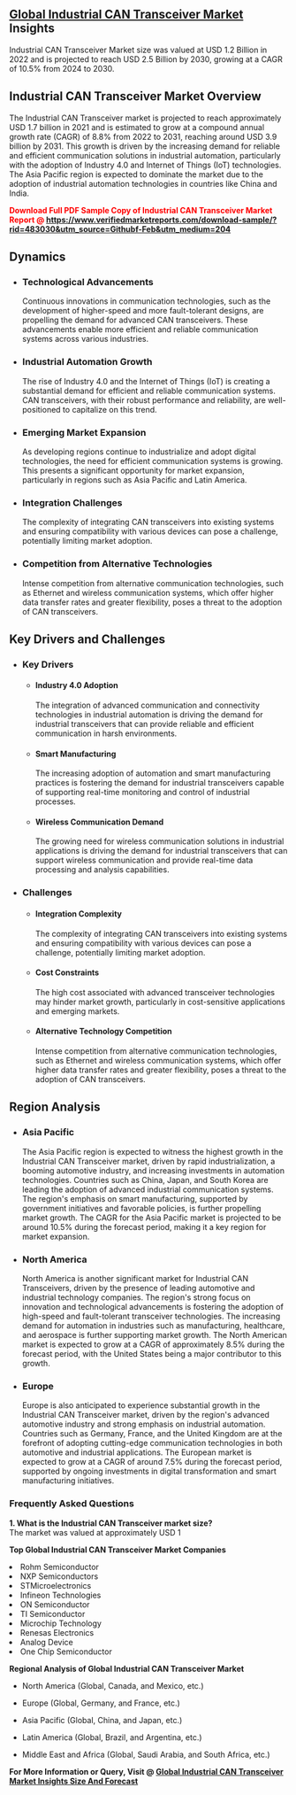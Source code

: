 <h2><a href="https://www.verifiedmarketreports.com/download-sample/?rid=483030&amp;utm_source=Githubf&amp;utm_medium=204" target="_blank">Global Industrial CAN Transceiver Market</a> Insights</h2><p>Industrial CAN Transceiver Market size was valued at USD 1.2 Billion in 2022 and is projected to reach USD 2.5 Billion by 2030, growing at a CAGR of 10.5% from 2024 to 2030.</p><p> <h2>Industrial CAN Transceiver Market Overview</h2> <p>The Industrial CAN Transceiver market is projected to reach approximately USD 1.7 billion in 2021 and is estimated to grow at a compound annual growth rate (CAGR) of 8.8% from 2022 to 2031, reaching around USD 3.9 billion by 2031. This growth is driven by the increasing demand for reliable and efficient communication solutions in industrial automation, particularly with the adoption of Industry 4.0 and Internet of Things (IoT) technologies. The Asia Pacific region is expected to dominate the market due to the adoption of industrial automation technologies in countries like China and India. </p> <p><strong><p><span class=""><span style="color: #ff0000;"><strong>Download Full PDF Sample Copy of Industrial CAN Transceiver Market Report</strong> @ </span><a href="https://www.verifiedmarketreports.com/download-sample/?rid=483030&amp;utm_source=Githubf-Feb&amp;utm_medium=204" target="_blank">https://www.verifiedmarketreports.com/download-sample/?rid=483030&amp;utm_source=Githubf-Feb&amp;utm_medium=204</a></span></p></strong></p> <h2>Dynamics</h2> <ul> <li><h3>Technological Advancements</h3> <p>Continuous innovations in communication technologies, such as the development of higher-speed and more fault-tolerant designs, are propelling the demand for advanced CAN transceivers. These advancements enable more efficient and reliable communication systems across various industries. </p> </li> <li><h3>Industrial Automation Growth</h3> <p>The rise of Industry 4.0 and the Internet of Things (IoT) is creating a substantial demand for efficient and reliable communication systems. CAN transceivers, with their robust performance and reliability, are well-positioned to capitalize on this trend. </p> </li> <li><h3>Emerging Market Expansion</h3> <p>As developing regions continue to industrialize and adopt digital technologies, the need for efficient communication systems is growing. This presents a significant opportunity for market expansion, particularly in regions such as Asia Pacific and Latin America. </p> </li> <li><h3>Integration Challenges</h3> <p>The complexity of integrating CAN transceivers into existing systems and ensuring compatibility with various devices can pose a challenge, potentially limiting market adoption. </p> </li> <li><h3>Competition from Alternative Technologies</h3> <p>Intense competition from alternative communication technologies, such as Ethernet and wireless communication systems, which offer higher data transfer rates and greater flexibility, poses a threat to the adoption of CAN transceivers. </p> </li> </ul> <h2>Key Drivers and Challenges</h2> <ul> <li><h3>Key Drivers</h3> <ul> <li><h4>Industry 4.0 Adoption</h4> <p>The integration of advanced communication and connectivity technologies in industrial automation is driving the demand for industrial transceivers that can provide reliable and efficient communication in harsh environments. </p> </li> <li><h4>Smart Manufacturing</h4> <p>The increasing adoption of automation and smart manufacturing practices is fostering the demand for industrial transceivers capable of supporting real-time monitoring and control of industrial processes. </p> </li> <li><h4>Wireless Communication Demand</h4> <p>The growing need for wireless communication solutions in industrial applications is driving the demand for industrial transceivers that can support wireless communication and provide real-time data processing and analysis capabilities. </p> </li> </ul> </li> <li><h3>Challenges</h3> <ul> <li><h4>Integration Complexity</h4> <p>The complexity of integrating CAN transceivers into existing systems and ensuring compatibility with various devices can pose a challenge, potentially limiting market adoption. </p> </li> <li><h4>Cost Constraints</h4> <p>The high cost associated with advanced transceiver technologies may hinder market growth, particularly in cost-sensitive applications and emerging markets. </p> </li> <li><h4>Alternative Technology Competition</h4> <p>Intense competition from alternative communication technologies, such as Ethernet and wireless communication systems, which offer higher data transfer rates and greater flexibility, poses a threat to the adoption of CAN transceivers. </p> </li> </ul> </li> </ul> <h2>Region Analysis</h2> <ul> <li><h3>Asia Pacific</h3> <p>The Asia Pacific region is expected to witness the highest growth in the Industrial CAN Transceiver market, driven by rapid industrialization, a booming automotive industry, and increasing investments in automation technologies. Countries such as China, Japan, and South Korea are leading the adoption of advanced industrial communication systems. The region's emphasis on smart manufacturing, supported by government initiatives and favorable policies, is further propelling market growth. The CAGR for the Asia Pacific market is projected to be around 10.5% during the forecast period, making it a key region for market expansion. </p> </li> <li><h3>North America</h3> <p>North America is another significant market for Industrial CAN Transceivers, driven by the presence of leading automotive and industrial technology companies. The region's strong focus on innovation and technological advancements is fostering the adoption of high-speed and fault-tolerant transceiver technologies. The increasing demand for automation in industries such as manufacturing, healthcare, and aerospace is further supporting market growth. The North American market is expected to grow at a CAGR of approximately 8.5% during the forecast period, with the United States being a major contributor to this growth. </p> </li> <li><h3>Europe</h3> <p>Europe is also anticipated to experience substantial growth in the Industrial CAN Transceiver market, driven by the region's advanced automotive industry and strong emphasis on industrial automation. Countries such as Germany, France, and the United Kingdom are at the forefront of adopting cutting-edge communication technologies in both automotive and industrial applications. The European market is expected to grow at a CAGR of around 7.5% during the forecast period, supported by ongoing investments in digital transformation and smart manufacturing initiatives. </p> </li> </ul> <h3>Frequently Asked Questions</h3> <p><strong>1. What is the Industrial CAN Transceiver market size?</strong><br> The market was valued at approximately USD 1</p><p><strong>Top Global Industrial CAN Transceiver Market Companies</strong></p><div data-test-id=""><p><li>Rohm Semiconductor</li><li> NXP Semiconductors</li><li> STMicroelectronics</li><li> Infineon Technologies</li><li> ON Semiconductor</li><li> TI Semiconductor</li><li> Microchip Technology</li><li> Renesas Electronics</li><li> Analog Device</li><li> One Chip Semiconductor</li></p><div><strong>Regional Analysis of&nbsp;Global Industrial CAN Transceiver Market</strong></div><ul><li dir="ltr"><p dir="ltr">North America&nbsp;(Global, Canada, and Mexico, etc.)</p></li><li dir="ltr"><p dir="ltr">Europe (Global, Germany, and France, etc.)</p></li><li dir="ltr"><p dir="ltr">Asia Pacific&nbsp;(Global, China, and Japan, etc.)</p></li><li dir="ltr"><p dir="ltr">Latin America&nbsp;(Global, Brazil, and Argentina, etc.)</p></li><li dir="ltr">Middle East and Africa&nbsp;(Global, Saudi Arabia, and South Africa, etc.)</li></ul><p><strong>For More Information or Query, Visit @&nbsp;</strong><strong><a href="https://www.verifiedmarketreports.com/product/industrial-can-transceiver-market/?utm_source=Githubf&amp;utm_medium=204" target="_blank">Global Industrial CAN Transceiver Market Insights Size And Forecast</a></strong></p></div>
